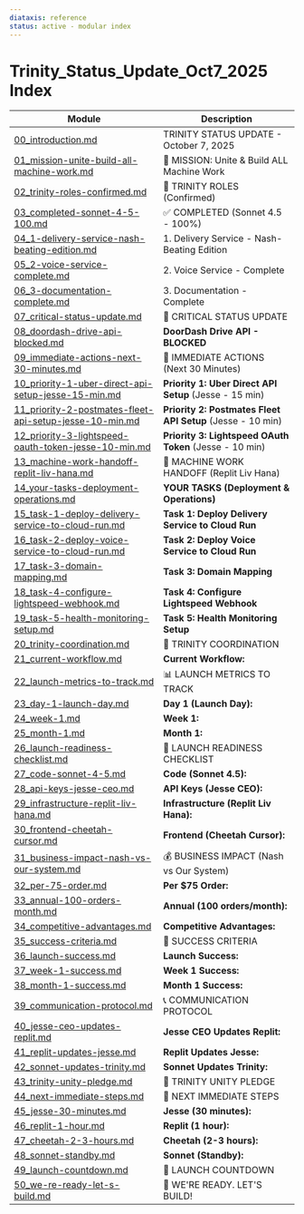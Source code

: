 ```yaml
---
diataxis: reference
status: active - modular index
---
```


# Trinity_Status_Update_Oct7_2025 Index

| Module | Description |
|--------|-------------|
| [00_introduction.md](00_introduction.md) | TRINITY STATUS UPDATE - October 7, 2025 |
| [01_mission-unite-build-all-machine-work.md](01_mission-unite-build-all-machine-work.md) | 🎯 MISSION: Unite & Build ALL Machine Work |
| [02_trinity-roles-confirmed.md](02_trinity-roles-confirmed.md) | 👥 TRINITY ROLES (Confirmed) |
| [03_completed-sonnet-4-5-100.md](03_completed-sonnet-4-5-100.md) | ✅ COMPLETED (Sonnet 4.5 - 100%) |
| [04_1-delivery-service-nash-beating-edition.md](04_1-delivery-service-nash-beating-edition.md) | 1. Delivery Service - Nash-Beating Edition |
| [05_2-voice-service-complete.md](05_2-voice-service-complete.md) | 2. Voice Service - Complete |
| [06_3-documentation-complete.md](06_3-documentation-complete.md) | 3. Documentation - Complete |
| [07_critical-status-update.md](07_critical-status-update.md) | 🚨 CRITICAL STATUS UPDATE |
| [08_doordash-drive-api-blocked.md](08_doordash-drive-api-blocked.md) | **DoorDash Drive API - BLOCKED** |
| [09_immediate-actions-next-30-minutes.md](09_immediate-actions-next-30-minutes.md) | 🎯 IMMEDIATE ACTIONS (Next 30 Minutes) |
| [10_priority-1-uber-direct-api-setup-jesse-15-min.md](10_priority-1-uber-direct-api-setup-jesse-15-min.md) | **Priority 1: Uber Direct API Setup** (Jesse - 15 min) |
| [11_priority-2-postmates-fleet-api-setup-jesse-10-min.md](11_priority-2-postmates-fleet-api-setup-jesse-10-min.md) | **Priority 2: Postmates Fleet API Setup** (Jesse - 10 min) |
| [12_priority-3-lightspeed-oauth-token-jesse-10-min.md](12_priority-3-lightspeed-oauth-token-jesse-10-min.md) | **Priority 3: Lightspeed OAuth Token** (Jesse - 10 min) |
| [13_machine-work-handoff-replit-liv-hana.md](13_machine-work-handoff-replit-liv-hana.md) | 🤖 MACHINE WORK HANDOFF (Replit Liv Hana) |
| [14_your-tasks-deployment-operations.md](14_your-tasks-deployment-operations.md) | **YOUR TASKS (Deployment & Operations)** |
| [15_task-1-deploy-delivery-service-to-cloud-run.md](15_task-1-deploy-delivery-service-to-cloud-run.md) | **Task 1: Deploy Delivery Service to Cloud Run** |
| [16_task-2-deploy-voice-service-to-cloud-run.md](16_task-2-deploy-voice-service-to-cloud-run.md) | **Task 2: Deploy Voice Service to Cloud Run** |
| [17_task-3-domain-mapping.md](17_task-3-domain-mapping.md) | **Task 3: Domain Mapping** |
| [18_task-4-configure-lightspeed-webhook.md](18_task-4-configure-lightspeed-webhook.md) | **Task 4: Configure Lightspeed Webhook** |
| [19_task-5-health-monitoring-setup.md](19_task-5-health-monitoring-setup.md) | **Task 5: Health Monitoring Setup** |
| [20_trinity-coordination.md](20_trinity-coordination.md) | 🔄 TRINITY COORDINATION |
| [21_current-workflow.md](21_current-workflow.md) | **Current Workflow:** |
| [22_launch-metrics-to-track.md](22_launch-metrics-to-track.md) | 📊 LAUNCH METRICS TO TRACK |
| [23_day-1-launch-day.md](23_day-1-launch-day.md) | **Day 1 (Launch Day):** |
| [24_week-1.md](24_week-1.md) | **Week 1:** |
| [25_month-1.md](25_month-1.md) | **Month 1:** |
| [26_launch-readiness-checklist.md](26_launch-readiness-checklist.md) | 🚀 LAUNCH READINESS CHECKLIST |
| [27_code-sonnet-4-5.md](27_code-sonnet-4-5.md) | **Code (Sonnet 4.5):** |
| [28_api-keys-jesse-ceo.md](28_api-keys-jesse-ceo.md) | **API Keys (Jesse CEO):** |
| [29_infrastructure-replit-liv-hana.md](29_infrastructure-replit-liv-hana.md) | **Infrastructure (Replit Liv Hana):** |
| [30_frontend-cheetah-cursor.md](30_frontend-cheetah-cursor.md) | **Frontend (Cheetah Cursor):** |
| [31_business-impact-nash-vs-our-system.md](31_business-impact-nash-vs-our-system.md) | 💰 BUSINESS IMPACT (Nash vs Our System) |
| [32_per-75-order.md](32_per-75-order.md) | **Per $75 Order:** |
| [33_annual-100-orders-month.md](33_annual-100-orders-month.md) | **Annual (100 orders/month):** |
| [34_competitive-advantages.md](34_competitive-advantages.md) | **Competitive Advantages:** |
| [35_success-criteria.md](35_success-criteria.md) | 🎯 SUCCESS CRITERIA |
| [36_launch-success.md](36_launch-success.md) | **Launch Success:** |
| [37_week-1-success.md](37_week-1-success.md) | **Week 1 Success:** |
| [38_month-1-success.md](38_month-1-success.md) | **Month 1 Success:** |
| [39_communication-protocol.md](39_communication-protocol.md) | 📞 COMMUNICATION PROTOCOL |
| [40_jesse-ceo-updates-replit.md](40_jesse-ceo-updates-replit.md) | **Jesse CEO Updates Replit:** |
| [41_replit-updates-jesse.md](41_replit-updates-jesse.md) | **Replit Updates Jesse:** |
| [42_sonnet-updates-trinity.md](42_sonnet-updates-trinity.md) | **Sonnet Updates Trinity:** |
| [43_trinity-unity-pledge.md](43_trinity-unity-pledge.md) | 🤝 TRINITY UNITY PLEDGE |
| [44_next-immediate-steps.md](44_next-immediate-steps.md) | 📝 NEXT IMMEDIATE STEPS |
| [45_jesse-30-minutes.md](45_jesse-30-minutes.md) | **Jesse (30 minutes):** |
| [46_replit-1-hour.md](46_replit-1-hour.md) | **Replit (1 hour):** |
| [47_cheetah-2-3-hours.md](47_cheetah-2-3-hours.md) | **Cheetah (2-3 hours):** |
| [48_sonnet-standby.md](48_sonnet-standby.md) | **Sonnet (Standby):** |
| [49_launch-countdown.md](49_launch-countdown.md) | 🎉 LAUNCH COUNTDOWN |
| [50_we-re-ready-let-s-build.md](50_we-re-ready-let-s-build.md) | 💪 WE'RE READY. LET'S BUILD! |
